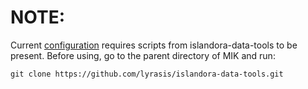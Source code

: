 # NOTE:
Current [configuration](vcu_rmj.ini) requires scripts from islandora-data-tools to be present.
Before using, go to the parent directory of MIK and run:

`git clone https://github.com/lyrasis/islandora-data-tools.git`
